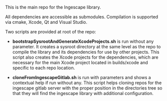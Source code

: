 This is the main repo for the Ingescape library.

All dependencies are accessible as submodules. 
Compilation is supported via cmake, Xcode, Qt and Visual Studio.

Two scripts are provided at root of the repo:

- **bootstrapSysrootAndGenerateXcodeProjects.sh** is run without any parameter. It creates a sysroot directory at the same level as the repo to compile the library and its dependencies for use by other projects. This script also creates the Xcode projects for the dependencies, which are necessary for the main Xcode project located in builds/xcode and specific to each repo location.

- **cloneFromIngescapeGitlab.sh** is run with parameters and shows a contextual help if run without any. This script helps cloning repos for the ingescape gitlab server with the proper position in the directories tree so that they will find the ingescape library with additional configuration.
